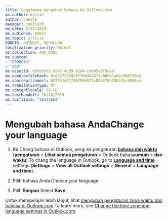 ```yaml
---
title: Bagaimana mengubah bahasa di Outlook.com
ms.author: daeite
author: daeite
manager: joallard
ms.date: 5/24/2019
ms.audience: Admin
ms.topic: article
ROBOTS: NOINDEX, NOFOLLOW
localization_priority: Normal
ms.collection: Adm_O365
ms.custom:
- "8000014"
- "269"
ms.assetid: 6b5e5d32-d247-4dd9-b2d4-c4805a2f5e2d
ms.openlocfilehash: 81d7272729c9770d4476f3c880b1a8ac3b6f90cd
ms.sourcegitcommit: 037331d71f06750d972c0b6278b23bb15c4806ca
ms.translationtype: MT
ms.contentlocale: id-ID
ms.lasthandoff: 10/18/2019
ms.locfileid: "36541669"
---
```

# <a name="change-your-language"></a><span data-ttu-id="04423-102">Mengubah bahasa Anda</span><span class="sxs-lookup"><span data-stu-id="04423-102">Change your language</span></span>

1. <span data-ttu-id="04423-103">Ke Chang bahasa di Outlook, pergi ke pengaturan [**bahasa dan waktu**](https://outlook.live.com/mail/options/general/timeAndLanguage/regional) (**pengaturan** \> **Lihat semua pengaturan** > Outlook bahasa**umum** > **dan waktu**).</span><span class="sxs-lookup"><span data-stu-id="04423-103">To chang the language in Outlook, go to [**Language and time**](https://outlook.live.com/mail/options/general/timeAndLanguage/regional) settings (**Settings** \> **View all Outlook settings** > **General** > **Language and time**).</span></span>

2. <span data-ttu-id="04423-104">Pilih bahasa Anda.</span><span class="sxs-lookup"><span data-stu-id="04423-104">Choose your language.</span></span>

3. <span data-ttu-id="04423-105">Pilih **Simpan**.</span><span class="sxs-lookup"><span data-stu-id="04423-105">Select **Save**.</span></span>

<span data-ttu-id="04423-106">Untuk mempelajari lebih lanjut, lihat [mengubah pengaturan zona waktu dan bahasa di Outlook.com](https://go.microsoft.com/fwlink/p/?linkid=873132).</span><span class="sxs-lookup"><span data-stu-id="04423-106">To learn more, see [Change the time zone and language settings in Outlook.com](https://go.microsoft.com/fwlink/p/?linkid=873132).</span></span>